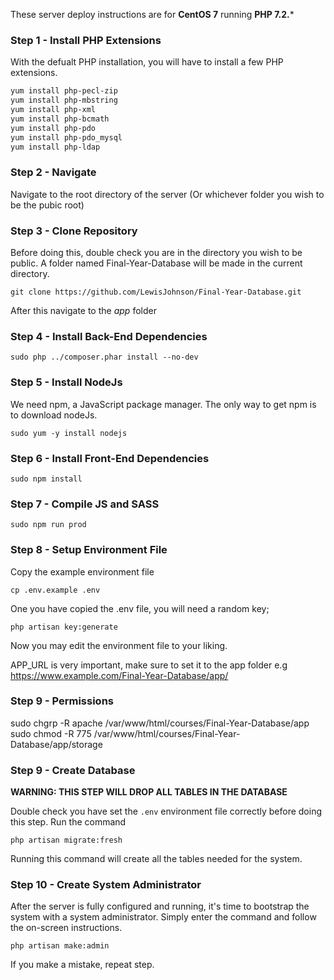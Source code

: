 These server deploy instructions are for **CentOS 7** running **PHP 7.2.***

### Step 1 - Install PHP Extensions
With the defualt PHP installation, you will have to install a few PHP extensions.

```bash
yum install php-pecl-zip
yum install php-mbstring
yum install php-xml
yum install php-bcmath
yum install php-pdo
yum install php-pdo_mysql
yum install php-ldap
```

### Step 2 - Navigate
Navigate to the root directory of the server (Or whichever folder you wish to be the pubic root)

### Step 3 - Clone Repository
Before doing this, double check you are in the directory you wish to be public.
A folder named Final-Year-Database will be made in the current directory.

`git clone https://github.com/LewisJohnson/Final-Year-Database.git`

After this navigate to the *app* folder

### Step 4 - Install Back-End Dependencies
`sudo php ../composer.phar install --no-dev`

### Step 5 - Install NodeJs
We need npm, a JavaScript package manager.
The only way to get npm is to download nodeJs.

`sudo yum -y install nodejs`

### Step 6 - Install Front-End Dependencies
`sudo npm install`

### Step 7 - Compile JS and SASS
`sudo npm run prod`

### Step 8 - Setup Environment File
Copy the example environment file

`cp .env.example .env`

One you have copied the .env file, you will need a random key;

`php artisan key:generate`

Now you may edit the environment file to your liking.

APP_URL is very important, make sure to set it to the app folder e.g
https://www.example.com/Final-Year-Database/app/

### Step 9 - Permissions
sudo chgrp -R apache /var/www/html/courses/Final-Year-Database/app
sudo chmod -R 775 /var/www/html/courses/Final-Year-Database/app/storage

### Step 9 - Create Database

**WARNING: THIS STEP WILL DROP ALL TABLES IN THE DATABASE**

Double check you have set the `.env` environment file correctly before doing this step.
Run the command

`php artisan migrate:fresh`

Running this command will create all the tables needed for the system.

### Step 10 - Create System Administrator
After the server is fully configured and running, it's time to bootstrap the system with a system administrator. Simply enter the command and follow the on-screen instructions.

`php artisan make:admin`

If you make a mistake, repeat step.


